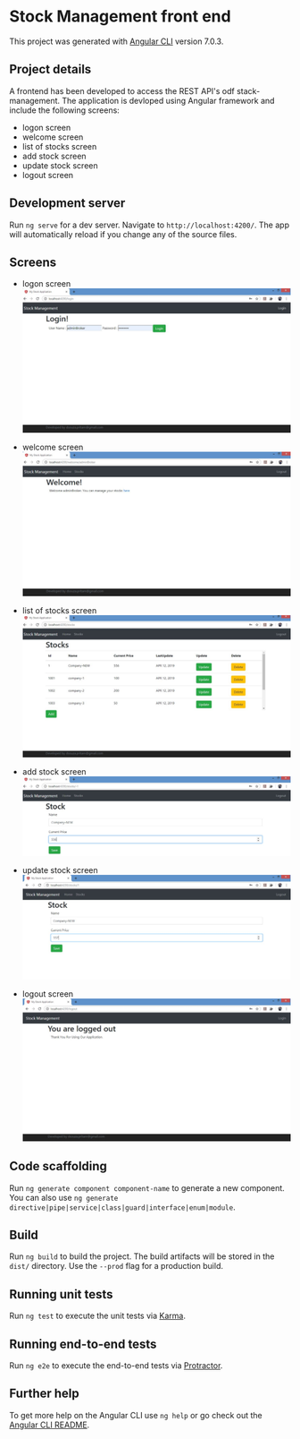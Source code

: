 # Stock Management front end

This project was generated with [Angular CLI](https://github.com/angular/angular-cli) version 7.0.3.

## Project details
A frontend has been developed to access the REST API's odf stack-management. The application is devloped using Angular framework and include the following screens:  
* logon screen
* welcome screen
* list of stocks screen
* add stock screen
* update stock screen
* logout screen


## Development server

Run `ng serve` for a dev server. Navigate to `http://localhost:4200/`. The app will automatically reload if you change any of the source files.

## Screens
* logon screen  
![logon screen](resource/Logon_Page.JPG "logon screen")  

* welcome screen  
![welcome screen](resource/Welcome_Page.JPG "welcome screen")  

* list of stocks screen  
![list of stock screen](resource/List_Stock.JPG "list of stock screen")  

* add stock screen  
![add stock screen](resource/Add_Stock.JPG "add stock screen")  

* update stock screen  
![update stock screen](resource/Update_Stock.JPG "update stock screen")  

* logout screen  
![logon screen](resource/Logout_Page.JPG "logon screen")  

## Code scaffolding

Run `ng generate component component-name` to generate a new component. You can also use `ng generate directive|pipe|service|class|guard|interface|enum|module`.

## Build

Run `ng build` to build the project. The build artifacts will be stored in the `dist/` directory. Use the `--prod` flag for a production build.

## Running unit tests

Run `ng test` to execute the unit tests via [Karma](https://karma-runner.github.io).

## Running end-to-end tests

Run `ng e2e` to execute the end-to-end tests via [Protractor](http://www.protractortest.org/).

## Further help

To get more help on the Angular CLI use `ng help` or go check out the [Angular CLI README](https://github.com/angular/angular-cli/blob/master/README.md).
